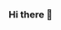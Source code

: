 ### Hi there 👋

<!--
**Shameemlatheef/shameemlatheef** is a ✨ _special_ ✨ repository because its `README.md` (this file) appears on your GitHub profile.

Here are some ideas to get you started:

- 🔭 I’m currently at Masai School
- 🌱 I’m currently learning ...Java Backend Development
- 👯 I’m looking to collaborate on ...
- 🤔 I’m looking for help with ...
- 💬 Ask me about ...anything
- 📫 How to reach me: ...www.linkedin.com/in/shameem123
- 😄 Pronouns: ...
- ⚡ Fun fact: ...
-->
